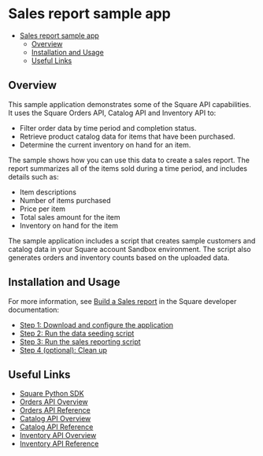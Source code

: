 
# Sales report sample app

- [Sales report sample app](#sales-report-sample-app)
  - [Overview](#overview)
  - [Installation and Usage](#installation-and-usage)
  - [Useful Links](#useful-links)

## Overview

This sample application demonstrates some of the Square API capabilities.  It uses the Square Orders API, Catalog API and Inventory API to:

* Filter order data by time period and completion status.
* Retrieve product catalog data for items that have been purchased.
* Determine the current inventory on hand for an item.

The sample shows how you can use this data to create a sales report.  The report summarizes all of the items sold during a time period, and includes details such as: 
* Item descriptions
* Number of items purchased
* Price per item
* Total sales amount for the item
* Inventory on hand for the item

The sample application includes a script that creates sample customers and catalog data in your Square account Sandbox environment. The script also generates orders and inventory counts based on the uploaded data.

## Installation and Usage
For more information, see [Build a Sales report](https://developer.squareup.com/docs/commerce/scenarios/simple-sales-report) in the Square developer documentation:
* [Step 1: Download and configure the application](https://developer.squareup.com/docs/commerce/scenarios/simple-sales-report#step-1-download-and-configure-the-application)
* [Step 2: Run the data seeding script](https://developer.squareup.com/docs/commerce/scenarios/simple-sales-report#step-2-run-the-data-seeding-script)
* [Step 3: Run the sales reporting script](https://developer.squareup.com/docs/merchants/scenarios/simple-sales-report#step-3-run-the-sales-reporting-script)
* [Step 4 (optional): Clean up](https://developer.squareup.com/docs/commerce/scenarios/simple-sales-report#step-4-optional-clean-up)

## Useful Links
* [Square Python SDK](https://developer.squareup.com/docs/sdks/python)
* [Orders API Overview](https://developer.squareup.com/docs/orders-api/what-it-does)
* [Orders API Reference](https://developer.squareup.com/reference/square/orders-api)
* [Catalog API Overview](https://developer.squareup.com/docs/catalog-api/what-it-does)
* [Catalog API Reference](https://developer.squareup.com/reference/square/catalog-api)
* [Inventory API Overview](https://developer.squareup.com/docs/inventory-api/what-it-does)
* [Inventory API Reference](https://developer.squareup.com/reference/square/inventory-api)
